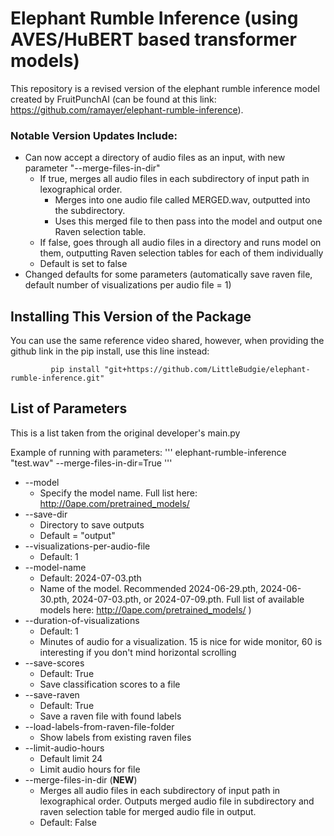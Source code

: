 # Elephant Rumble Inference (using AVES/HuBERT based transformer models)

This repository is a revised version of the elephant rumble inference model created by FruitPunchAI (can be found at this link: https://github.com/ramayer/elephant-rumble-inference). 

### Notable Version Updates Include:
* Can now accept a directory of audio files as an input, with new parameter "--merge-files-in-dir"
    * If true, merges all audio files in each subdirectory of input path in lexographical order.
         * Merges into one audio file called MERGED.wav, outputted into the subdirectory.
         * Uses this merged file to then pass into the model and output one Raven selection table.
    * If false, goes through all audio files in a directory and runs model on them, outputting Raven selection tables for each of them individually
    * Default is set to false
* Changed defaults for some parameters (automatically save raven file, default number of visualizations per audio file = 1)

## Installing This Version of the Package
You can use the same reference video shared, however, when providing the github link in the pip install, use this line instead:
```
         pip install "git+https://github.com/LittleBudgie/elephant-rumble-inference.git"
```

## List of Parameters
This is a list taken from the original developer's main.py

Example of running with parameters: 
'''
elephant-rumble-inference "test.wav" --merge-files-in-dir=True
'''

* --model
    * Specify the model name. Full list here: http://0ape.com/pretrained_models/
* --save-dir
    * Directory to save outputs
    * Default = "output" 
* --visualizations-per-audio-file
    * Default: 1
* --model-name
    * Default: 2024-07-03.pth
    * Name of the model.  Recommended 2024-06-29.pth, 2024-06-30.pth, 2024-07-03.pth, or 2024-07-09.pth. Full list of available models here: http://0ape.com/pretrained_models/ )
* --duration-of-visualizations
    * Default: 1
    * Minutes of audio for a visualization. 15 is nice for wide monitor, 60 is interesting if you don't mind horizontal scrolling
* --save-scores
    * Default: True
    * Save classification scores to a file
* --save-raven
    * Default: True
    * Save a raven file with found labels
* --load-labels-from-raven-file-folder
    * Show labels from existing raven files
* --limit-audio-hours
    * Default limit 24
    * Limit audio hours for file
* --merge-files-in-dir (**NEW**)
    * Merges all audio files in each subdirectory of input path in lexographical order. Outputs merged audio file in subdirectory and raven selection table for merged audio file in output.
    * Default: False

